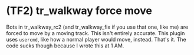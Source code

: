 # (TF2) tr_walkway force move
Bots in tr_walkway_rc2 (and tr_walkway_fix if you use that one, like me) are forced to move by a moving track. This isn't entirely accurate. This plugin uses `usercmd`, like how a normal player would move, instead. That's it. The code sucks though because I wrote this at 1 AM.
